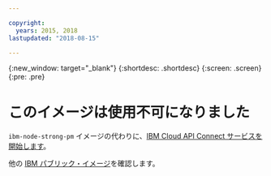```yaml
---

copyright:
  years: 2015, 2018
lastupdated: "2018-08-15"

---
```


{:new_window: target="_blank"}
{:shortdesc: .shortdesc}
{:screen: .screen}
{:pre: .pre}

# このイメージは使用不可になりました

`ibm-node-strong-pm` イメージの代わりに、[IBM Cloud API Connect サービスを開始します](/docs/services/apiconnect/index.html#index)。

他の [IBM パブリック・イメージ](/docs/services/RegistryImages/index.html#ibm_images)を確認します。
